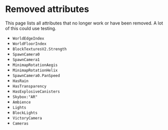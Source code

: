 # Removed attributes
This page lists all attributes that no longer work or have been removed. A lot of this could use testing.

- `WorldEdgeIndex`
- `WorldFloorIndex`
- `BlockTexturesV2.Strength`
- `SpawnCamera0`
- `SpawnCamera1`
- `MinimapRotationAegis`
- `MinimapRotationHelix`
- `SpawnCamera0.PanSpeed`
- `HasRain`
- `HasTransparency`
- `HasExplosiveCanisters`
- `Skybox:"AR"`
- `Ambience`
- `Lights`
- `BlockLights`
- `VictoryCamera`
- `Cameras`
